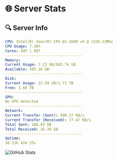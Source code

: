 # 🌐 Server Stats
## 🔍 Server Info
```yaml
CPU: Intel(R) Xeon(R) CPU E5-2699 v4 @ 1326.13MHz
CPU Usage: 7.30%
Cores: 44P | 88T
-----------------------------------
Memory:
Current Usage: 7.23 GB/503.74 GB
Available: 493.16 GB
-----------------------------------
Disk:
Current Usage: 22.59 GB/1.71 TB
Free: 1.60 TB
-----------------------------------
GPU:
No GPU detected
-----------------------------------
Network:
Current Transfer (Sent): 990.17 KB/s
Current Transfer (Received): 77.47 KB/s
Total Sent: 188.93 GB
Total Received: 35.39 GB
-----------------------------------
Uptime:
3d 11h 42m 25s
```
![GitHub Stats](https://img.shields.io/badge/Updated-2025-04-23_04:51:13-blue)